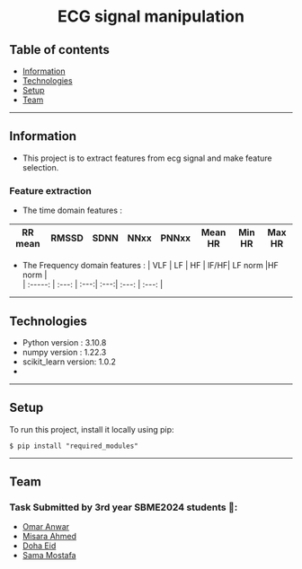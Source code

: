 <center>  <h1> ECG signal manipulation </h1>
</center>

## Table of contents
* [Information](#information)
* [Technologies](#Technologies)
* [Setup](#setup)
* [Team](#team)

<hr>

## Information
- This project is to extract features from ecg signal and make feature selection.
### Feature extraction
- The time domain features :

| RR mean        |  RMSSD   | SDNN | NNxx | PNNxx |Mean HR |  Min HR| Max HR|
| :-----:        |   :---:  | :---:| :---:| :---: | :---:  | :---:  | :---: |
- The Frequency domain features :
| VLF            | LF       | HF   | lF/HF| LF norm |HF norm |  
| :-----:        |   :---:  | :---:| :---:| :---:   | :---:  |






<hr>



## Technologies
- Python version : 3.10.8
- numpy version : 1.22.3
- scikit_learn version: 1.0.2
- 


<hr>

## Setup
To run this project, install it locally using pip:

```
$ pip install "required_modules"
```
<hr>


## Team
### Task Submitted by 3rd year SBME2024 students 💉:
* [Omar Anwar](https://github.com/omaranwar21) 
* [Misara Ahmed](https://github.com/Misara-Ahmed) 
* [Doha Eid](https://github.com/doha-eid)
* [Sama Mostafa](https://github.com/SamaMostafa1) 


